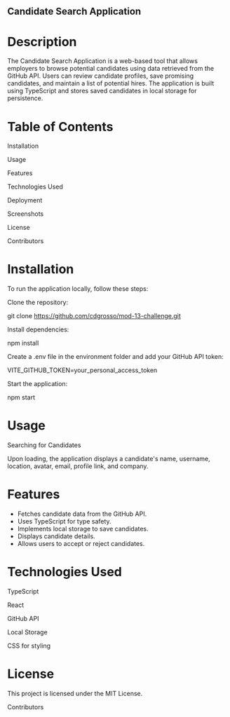 
## Candidate Search Application

# Description

The Candidate Search Application is a web-based tool that allows employers to browse potential candidates using data retrieved from the GitHub API. Users can review candidate profiles, save promising candidates, and maintain a list of potential hires. The application is built using TypeScript and stores saved candidates in local storage for persistence.

# Table of Contents

Installation

Usage

Features

Technologies Used

Deployment

Screenshots

License

Contributors

# Installation

To run the application locally, follow these steps:

Clone the repository:

git clone https://github.com/cdgrosso/mod-13-challenge.git

Install dependencies:

npm install

Create a .env file in the environment folder and add your GitHub API token:

VITE_GITHUB_TOKEN=your_personal_access_token

Start the application:

npm start

# Usage

Searching for Candidates

Upon loading, the application displays a candidate's name, username, location, avatar, email, profile link, and company.

# Features

- Fetches candidate data from the GitHub API.
- Uses TypeScript for type safety.
-  Implements local storage to save candidates.
- Displays candidate details.
- Allows users to accept or reject candidates.

# Technologies Used

TypeScript

React

GitHub API

Local Storage

CSS for styling

# License

This project is licensed under the MIT License.

Contributors

